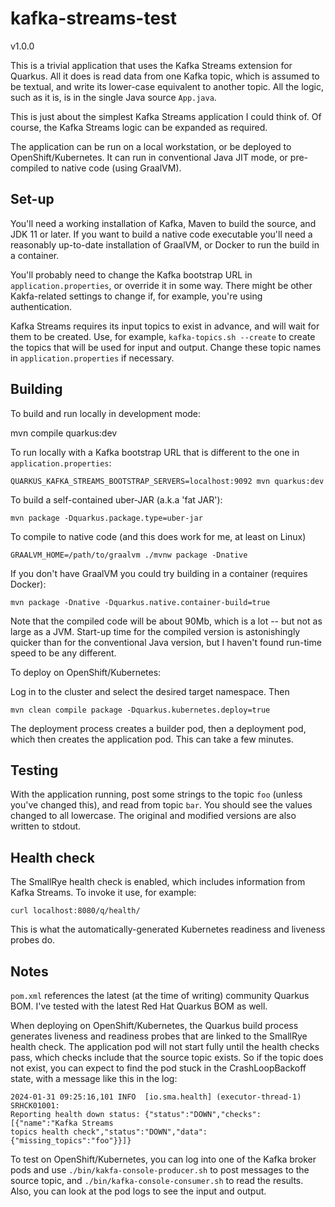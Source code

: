 # kafka-streams-test

v1.0.0

This is a trivial application that uses the Kafka Streams extension for
Quarkus. All it does is read data from one Kafka topic, which is assumed to be
textual, and write its lower-case equivalent to another topic. All the logic,
such as it is, is in the single Java source `App.java`. 

This is just about the simplest Kafka Streams application I could think of. Of
course, the Kafka Streams logic can be expanded as required.

The application can be run on a local workstation, or be deployed to
OpenShift/Kubernetes.  It can run in conventional Java JIT mode, or
pre-compiled to native code (using GraalVM).

## Set-up

You'll need a working installation of Kafka, Maven to build the source, and JDK
11 or later. If you want to build a native code executable you'll need a
reasonably up-to-date installation of GraalVM, or Docker to run the build in a
container.

You'll probably need to change the Kafka bootstrap URL in
`application.properties`, or override it in some way.  There might be other
Kakfa-related settings to change if, for example, you're using authentication.

Kafka Streams requires its input topics to exist in advance, and will wait for
them to be created.  Use, for example, `kafka-topics.sh --create` to create the
topics that will be used for input and output. Change these topic names in
`application.properties` if necessary.

## Building

To build and run locally in development mode:

   mvn compile quarkus:dev

To run locally with a Kafka bootstrap URL that is different to the one
in `application.properties`:

    QUARKUS_KAFKA_STREAMS_BOOTSTRAP_SERVERS=localhost:9092 mvn quarkus:dev

To build a self-contained uber-JAR (a.k.a 'fat JAR'):

    mvn package -Dquarkus.package.type=uber-jar

To compile to native code (and this does work for me, at least on Linux)

    GRAALVM_HOME=/path/to/graalvm ./mvnw package -Dnative

If you don't have GraalVM you could try building in a container
(requires Docker):

    mvn package -Dnative -Dquarkus.native.container-build=true

Note that the compiled code will be about 90Mb, which is a lot -- but not as
large as a JVM. Start-up time for the compiled version is astonishingly quicker
than for the conventional Java version, but I haven't found run-time speed to
be any different.

To deploy on OpenShift/Kubernetes:

Log in to the cluster and select the desired target namespace. Then
        
    mvn clean compile package -Dquarkus.kubernetes.deploy=true

The deployment process creates a builder pod, then a deployment pod, 
which then creates the application pod. This can take a few minutes.

## Testing

With the application running, post some strings to the topic `foo`
(unless you've changed this), and read from topic `bar`. You should
see the values changed to all lowercase. The original and modified
versions are also written to stdout.

## Health check

The SmallRye health check is enabled, which includes information from
Kafka Streams. To invoke it use, for example:

    curl localhost:8080/q/health/

This is what the automatically-generated Kubernetes readiness and liveness
probes do.

## Notes

`pom.xml` references the latest (at the time of writing) community Quarkus
BOM. I've tested with the latest Red Hat Quarkus BOM as well. 

When deploying on OpenShift/Kubernetes, the Quarkus build process generates
liveness and readiness probes that are linked to the SmallRye health
check. The application pod will not start fully until the health checks
pass, which checks include that the source topic exists. So if the
topic does not exist, you can expect to find the pod stuck in the
CrashLoopBackoff state, with a message like this in the log:

~~~
2024-01-31 09:25:16,101 INFO  [io.sma.health] (executor-thread-1) SRHCK01001: 
Reporting health down status: {"status":"DOWN","checks":[{"name":"Kafka Streams
topics health check","status":"DOWN","data":{"missing_topics":"foo"}}]}
~~~

To test on OpenShift/Kubernetes, you can log into one of the Kafka broker pods
and use `./bin/kakfa-console-producer.sh` to post messages to the
source topic, and `./bin/kafka-console-consumer.sh` to read the results.
Also, you can look at the pod logs to see the input and output.



